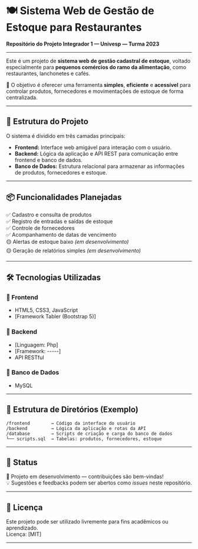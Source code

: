 # 🍽️ Sistema Web de Gestão de Estoque para Restaurantes  
**Repositório do Projeto Integrador 1 — Univesp — Turma 2023**

---

Este é um projeto de **sistema web de gestão cadastral de estoque**, voltado especialmente para **pequenos comércios do ramo da alimentação**, como restaurantes, lanchonetes e cafés.

🎯 O objetivo é oferecer uma ferramenta **simples**, **eficiente** e **acessível** para controlar produtos, fornecedores e movimentações de estoque de forma centralizada.

---

## 🧱 Estrutura do Projeto

O sistema é dividido em três camadas principais:

- **Frontend:** Interface web amigável para interação com o usuário.
- **Backend:** Lógica da aplicação e API REST para comunicação entre frontend e banco de dados.
- **Banco de Dados:** Estrutura relacional para armazenar as informações de produtos, fornecedores e estoque.

---

## 📦 Funcionalidades Planejadas

✅ Cadastro e consulta de produtos  
✅ Registro de entradas e saídas de estoque  
✅ Controle de fornecedores  
✅ Acompanhamento de datas de vencimento  
🟡 Alertas de estoque baixo *(em desenvolvimento)*  
🟡 Geração de relatórios simples *(em desenvolvimento)*  

---

## 🛠️ Tecnologias Utilizadas

### 🔹 Frontend
- HTML5, CSS3, JavaScript
- [Framework Tabler (Bootstrap 5)]

### 🔹 Backend
- [Linguagem: Php]
- [Framework: -----]
- API RESTful

### 🔹 Banco de Dados
- MySQL 

---

## 📂 Estrutura de Diretórios (Exemplo)

```
/frontend        → Código da interface do usuário  
/backend         → Lógica da aplicação e rotas da API  
/database        → Scripts de criação e carga do banco de dados  
└── scripts.sql  → Tabelas: produtos, fornecedores, estoque
```

---

## 🚧 Status

🔧 Projeto em desenvolvimento — contribuições são bem-vindas!  
💡 Sugestões e feedbacks podem ser abertos como *issues* neste repositório.

---

## 📄 Licença

Este projeto pode ser utilizado livremente para fins acadêmicos ou aprendizado.  
Licença: [MIT] 

---
